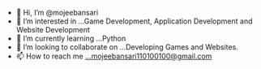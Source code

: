 - 👋 Hi, I’m @mojeebansari
- 👀 I’m interested in ...Game Development, Application Development and Website Development 
- 🌱 I’m currently learning ...Python
- 💞️ I’m looking to collaborate on ...Developing Games and Websites.
- 📫 How to reach me ...mojeebansari110100100@gmail.com

<!---
mojeebansari/mojeebansari is a ✨ special ✨ repository because its `README.md` (this file) appears on your GitHub profile.
You can click the Preview link to take a look at your changes.
--->
